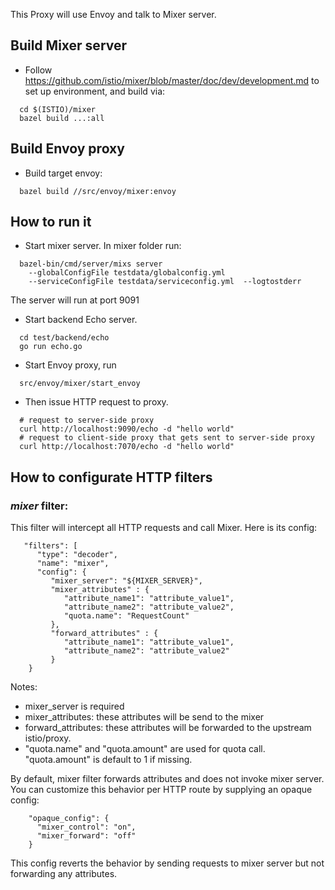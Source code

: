 
This Proxy will use Envoy and talk to Mixer server. 

## Build Mixer server

* Follow https://github.com/istio/mixer/blob/master/doc/dev/development.md to set up environment, and build via:

```
  cd $(ISTIO)/mixer
  bazel build ...:all
```
  
## Build Envoy proxy

* Build target envoy:

```
  bazel build //src/envoy/mixer:envoy
```

## How to run it

* Start mixer server. In mixer folder run:

```
  bazel-bin/cmd/server/mixs server
    --globalConfigFile testdata/globalconfig.yml
    --serviceConfigFile testdata/serviceconfig.yml  --logtostderr
```
  
  The server will run at port 9091

* Start backend Echo server.

```
  cd test/backend/echo
  go run echo.go
```

* Start Envoy proxy, run

```
  src/envoy/mixer/start_envoy
```
  
* Then issue HTTP request to proxy.

```
  # request to server-side proxy
  curl http://localhost:9090/echo -d "hello world"
  # request to client-side proxy that gets sent to server-side proxy
  curl http://localhost:7070/echo -d "hello world"
```

## How to configurate HTTP filters

### *mixer* filter:

This filter will intercept all HTTP requests and call Mixer. Here is its config:

```
   "filters": [
      "type": "decoder",
      "name": "mixer",
      "config": {
         "mixer_server": "${MIXER_SERVER}",
         "mixer_attributes" : {
            "attribute_name1": "attribute_value1",
            "attribute_name2": "attribute_value2",
            "quota.name": "RequestCount"
         },
         "forward_attributes" : {
            "attribute_name1": "attribute_value1",
            "attribute_name2": "attribute_value2"
         }
    }
```

Notes:
* mixer_server is required
* mixer_attributes: these attributes will be send to the mixer
* forward_attributes: these attributes will be forwarded to the upstream istio/proxy.
* "quota.name" and "quota.amount" are used for quota call. "quota.amount" is default to 1 if missing.

By default, mixer filter forwards attributes and does not invoke mixer server. You can customize this behavior per HTTP route by supplying an opaque config:

```
    "opaque_config": {
      "mixer_control": "on",
      "mixer_forward": "off"
    }
```

This config reverts the behavior by sending requests to mixer server but not forwarding any attributes.
